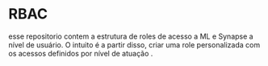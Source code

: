 # RBAC
esse repositorio contem a estrutura de roles de acesso a ML e Synapse a nível de usuário. O intuito é a partir disso, criar uma role personalizada com os acessos definidos por nível de atuação .
